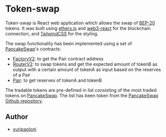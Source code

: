 # Token-swap

Token-swap is React web application which allows the swap of [BEP-20](https://github.com/bnb-chain/BEPs/blob/master/BEP20.md) tokens. It was built using [ethers.js](https://docs.ethers.io/v5/getting-started/) and [web3-react](https://github.com/NoahZinsmeister/web3-react) for the blockchain connection, and [TailwindCSS](https://tailwindcss.com/) for the styling.

The swap functionality has been implemented using a set of [PancakeSwap](https://pancakeswap.finance/)'s contracts:

- [FactoryV2](https://docs.pancakeswap.finance/code/smart-contracts/pancakeswap-exchange/factory-v2): to get the Pair contract address
- [RouterV2](https://docs.pancakeswap.finance/code/smart-contracts/pancakeswap-exchange/router-v2): to swap tokens and get the expected amount of tokenB as output with a certain amount of tokenA as input based on the reserves of a Pair
- [Pair](https://bscscan.com/address/0x804678fa97d91b974ec2af3c843270886528a9e6#code): to get reserves of tokenA and tokenB

The tradable tokens are pre-defined in list consisting of the most traded tokens on [PancakeSwap](https://pancakeswap.finance/). The list has been token from the [PancakeSwap Github repository](https://github.com/pancakeswap/pancake-frontend/tree/develop/src/config/constants/tokenLists).

## Author

- [yuripaoloni](https://github.com/yuripaoloni)
